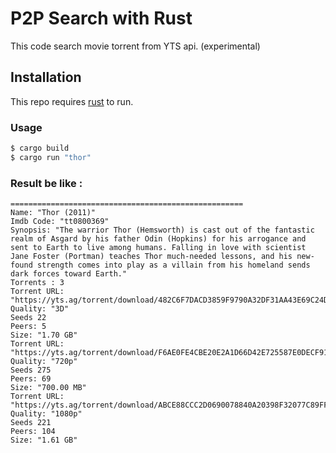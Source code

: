 # P2P Search with Rust

This code search movie torrent from YTS api. (experimental)

## Installation

This repo requires [rust](https://doc.rust-lang.org/1.12.0/book/getting-started.html) to run.

### Usage

```sh
$ cargo build
$ cargo run "thor"

```
### Result be like :

```
====================================================
Name: "Thor (2011)"
Imdb Code: "tt0800369"
Synopsis: "The warrior Thor (Hemsworth) is cast out of the fantastic realm of Asgard by his father Odin (Hopkins) for his arrogance and sent to Earth to live among humans. Falling in love with scientist Jane Foster (Portman) teaches Thor much-needed lessons, and his new-found strength comes into play as a villain from his homeland sends dark forces toward Earth."
Torrents : 3
Torrent URL: "https://yts.ag/torrent/download/482C6F7DACD3859F9790A32DF31AA43E69C24DEA"
Quality: "3D"
Seeds 22
Peers: 5
Size: "1.70 GB"
Torrent URL: "https://yts.ag/torrent/download/F6AE0FE4CBE20E2A1D66D42E725587E0DECF9138"
Quality: "720p"
Seeds 275
Peers: 69
Size: "700.00 MB"
Torrent URL: "https://yts.ag/torrent/download/ABCE88CCC2D0690078840A20398F32077C89FF0E"
Quality: "1080p"
Seeds 221
Peers: 104
Size: "1.61 GB"
```